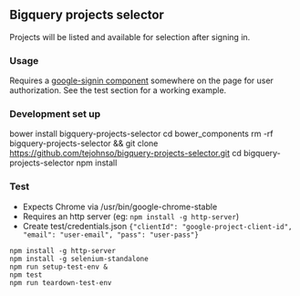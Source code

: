 ## Bigquery projects selector
Projects will be listed and available for selection after signing in.

### Usage
Requires a [google-signin component](https://elements.polymer-project.org/elements/google-signin) somewhere on the page for user authorization.  See the test section for a working example.

### Development set up
bower install bigquery-projects-selector
cd bower_components
rm -rf bigquery-projects-selector && git clone https://github.com/tejohnso/bigquery-projects-selector.git
cd bigquery-projects-selector
npm install

### Test

 - Expects Chrome via /usr/bin/google-chrome-stable
 - Requires an http server (eg: `npm install -g http-server`)
 - Create test/credentials.json `{"clientId": "google-project-client-id", "email": "user-email", "pass": "user-pass"}`


```
npm install -g http-server
npm install -g selenium-standalone
npm run setup-test-env &
npm test
npm run teardown-test-env
```
